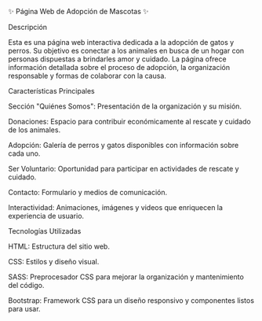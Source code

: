 ✨ Página Web de Adopción de Mascotas ✨

Descripción

Esta es una página web interactiva dedicada a la adopción de gatos y perros. Su objetivo es conectar a los animales en busca de un hogar con personas dispuestas a brindarles amor y cuidado. La página ofrece información detallada sobre el proceso de adopción, la organización responsable y formas de colaborar con la causa.

Características Principales

Sección "Quiénes Somos": Presentación de la organización y su misión.

Donaciones: Espacio para contribuir económicamente al rescate y cuidado de los animales.

Adopción: Galería de perros y gatos disponibles con información sobre cada uno.

Ser Voluntario: Oportunidad para participar en actividades de rescate y cuidado.

Contacto: Formulario y medios de comunicación.

Interactividad: Animaciones, imágenes y videos que enriquecen la experiencia de usuario.

Tecnologías Utilizadas

HTML: Estructura del sitio web.

CSS: Estilos y diseño visual.

SASS: Preprocesador CSS para mejorar la organización y mantenimiento del código.

Bootstrap: Framework CSS para un diseño responsivo y componentes listos para usar.
